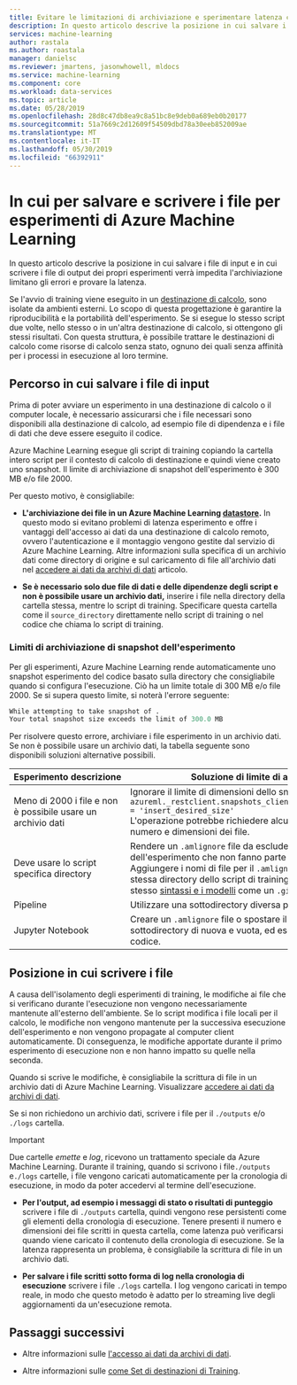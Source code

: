 ```yaml
---
title: Evitare le limitazioni di archiviazione e sperimentare latenza con le directory di input e outpue
description: In questo articolo descrive la posizione in cui salvare i file di input esperimento e in cui scrivere i file di output per evitare errori di limitazione di archiviazione e provare la latenza.
services: machine-learning
author: rastala
ms.author: roastala
manager: danielsc
ms.reviewer: jmartens, jasonwhowell, mldocs
ms.service: machine-learning
ms.component: core
ms.workload: data-services
ms.topic: article
ms.date: 05/28/2019
ms.openlocfilehash: 28d8c47db8ea9c8a51bc8e9deb0a689eb0b20177
ms.sourcegitcommit: 51a7669c2d12609f54509dbd78a30eeb852009ae
ms.translationtype: MT
ms.contentlocale: it-IT
ms.lasthandoff: 05/30/2019
ms.locfileid: "66392911"
---
```

# <a name="where-to-save-and-write-files-for-azure-machine-learning-experiments"></a>In cui per salvare e scrivere i file per esperimenti di Azure Machine Learning

In questo articolo descrive la posizione in cui salvare i file di input e in cui scrivere i file di output dei propri esperimenti verrà impedita l'archiviazione limitano gli errori e provare la latenza.

Se l'avvio di training viene eseguito in un [destinazione di calcolo](how-to-set-up-training-targets.md), sono isolate da ambienti esterni. Lo scopo di questa progettazione è garantire la riproducibilità e la portabilità dell'esperimento. Se si esegue lo stesso script due volte, nello stesso o in un'altra destinazione di calcolo, si ottengono gli stessi risultati. Con questa struttura, è possibile trattare le destinazioni di calcolo come risorse di calcolo senza stato, ognuno dei quali senza affinità per i processi in esecuzione al loro termine.

## <a name="where-to-save-input-files"></a>Percorso in cui salvare i file di input

Prima di poter avviare un esperimento in una destinazione di calcolo o il computer locale, è necessario assicurarsi che i file necessari sono disponibili alla destinazione di calcolo, ad esempio file di dipendenza e i file di dati che deve essere eseguito il codice.

Azure Machine Learning esegue gli script di training copiando la cartella intero script per il contesto di calcolo di destinazione e quindi viene creato uno snapshot. Il limite di archiviazione di snapshot dell'esperimento è 300 MB e/o file 2000.

Per questo motivo, è consigliabile:

* **L'archiviazione dei file in un Azure Machine Learning [datastore](https://docs.microsoft.com/python/api/azureml-core/azureml.data?view=azure-ml-py).** In questo modo si evitano problemi di latenza esperimento e offre i vantaggi dell'accesso ai dati da una destinazione di calcolo remoto, ovvero l'autenticazione e il montaggio vengono gestite dal servizio di Azure Machine Learning. Altre informazioni sulla specifica di un archivio dati come directory di origine e sul caricamento di file all'archivio dati nel [accedere ai dati da archivi di dati](how-to-access-data.md) articolo.

* **Se è necessario solo due file di dati e delle dipendenze degli script e non è possibile usare un archivio dati,** inserire i file nella directory della cartella stessa, mentre lo script di training. Specificare questa cartella come il `source_directory` direttamente nello script di training o nel codice che chiama lo script di training.

<a name="limits"></a>

### <a name="storage-limits-of-experiment-snapshots"></a>Limiti di archiviazione di snapshot dell'esperimento

Per gli esperimenti, Azure Machine Learning rende automaticamente uno snapshot esperimento del codice basato sulla directory che consigliabile quando si configura l'esecuzione. Ciò ha un limite totale di 300 MB e/o file 2000. Se si supera questo limite, si noterà l'errore seguente:

```Python
While attempting to take snapshot of .
Your total snapshot size exceeds the limit of 300.0 MB
```

Per risolvere questo errore, archiviare i file esperimento in un archivio dati. Se non è possibile usare un archivio dati, la tabella seguente sono disponibili soluzioni alternative possibili.

Esperimento&nbsp;descrizione|Soluzione di limite di archiviazione
---|---
Meno di 2000 i file e non è possibile usare un archivio dati| Ignorare il limite di dimensioni dello snapshot con <br> `azureml._restclient.snapshots_client.SNAPSHOT_MAX_SIZE_BYTES = 'insert_desired_size'`<br> L'operazione potrebbe richiedere alcuni minuti a seconda del numero e dimensioni dei file.
Deve usare lo script specifica directory| Rendere un `.amlignore` file da escludere file dallo snapshot dell'esperimento che non fanno parte del codice sorgente. Aggiungere i nomi di file per il `.amlignore` file e posizionarlo nella stessa directory dello script di training. Il `.amlignore` file Usa lo stesso [sintassi e i modelli](https://git-scm.com/docs/gitignore) come un `.gitignore` file.
Pipeline|Utilizzare una sottodirectory diversa per ogni passaggio
Jupyter Notebook| Creare un `.amlignore` file o spostare il blocco appunti in una sottodirectory di nuova e vuota, ed eseguire nuovamente il codice.

## <a name="where-to-write-files"></a>Posizione in cui scrivere i file

A causa dell'isolamento degli esperimenti di training, le modifiche ai file che si verificano durante l'esecuzione non vengono necessariamente mantenute all'esterno dell'ambiente. Se lo script modifica i file locali per il calcolo, le modifiche non vengono mantenute per la successiva esecuzione dell'esperimento e non vengono propagate al computer client automaticamente. Di conseguenza, le modifiche apportate durante il primo esperimento di esecuzione non e non hanno impatto su quelle nella seconda.

Quando si scrive le modifiche, è consigliabile la scrittura di file in un archivio dati di Azure Machine Learning. Visualizzare [accedere ai dati da archivi di dati](how-to-access-data.md).

Se si non richiedono un archivio dati, scrivere i file per il `./outputs` e/o `./logs` cartella.

>[!Important]
> Due cartelle *emette* e *log*, ricevono un trattamento speciale da Azure Machine Learning. Durante il training, quando si scrivono i file`./outputs` e`./logs` cartelle, i file vengono caricati automaticamente per la cronologia di esecuzione, in modo da poter accedervi al termine dell'esecuzione.

* **Per l'output, ad esempio i messaggi di stato o risultati di punteggio** scrivere i file di `./outputs` cartella, quindi vengono rese persistenti come gli elementi della cronologia di esecuzione. Tenere presenti il numero e dimensioni dei file scritti in questa cartella, come latenza può verificarsi quando viene caricato il contenuto della cronologia di esecuzione. Se la latenza rappresenta un problema, è consigliabile la scrittura di file in un archivio dati.

* **Per salvare i file scritti sotto forma di log nella cronologia di esecuzione** scrivere i file `./logs` cartella. I log vengono caricati in tempo reale, in modo che questo metodo è adatto per lo streaming live degli aggiornamenti da un'esecuzione remota.

## <a name="next-steps"></a>Passaggi successivi

* Altre informazioni sulle [l'accesso ai dati da archivi di dati](how-to-access-data.md).

* Altre informazioni sulle [come Set di destinazioni di Training](how-to-set-up-training-targets.md).

